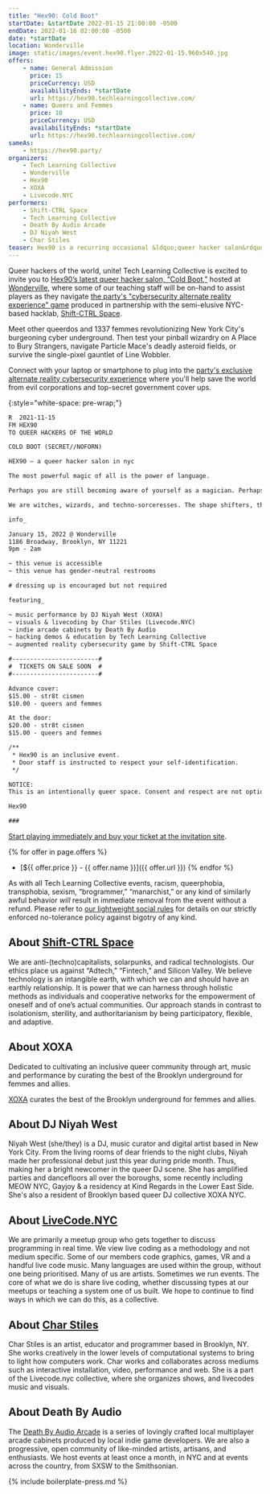 ```yaml
---
title: "Hex90: Cold Boot"
startDate: &startDate 2022-01-15 21:00:00 -0500
endDate: 2022-01-16 02:00:00 -0500
date: *startDate
location: Wonderville
image: static/images/event.hex90.flyer.2022-01-15.960x540.jpg
offers:
    - name: General Admission
      price: 15
      priceCurrency: USD
      availabilityEnds: *startDate
      url: https://hex90.techlearningcollective.com/
    - name: Queers and Femmes
      price: 10
      priceCurrency: USD
      availabilityEnds: *startDate
      url: https://hex90.techlearningcollective.com/
sameAs:
    - https://hex90.party/
organizers:
    - Tech Learning Collective
    - Wonderville
    - Hex90
    - XOXA
    - Livecode.NYC
performers:
    - Shift-CTRL Space
    - Tech Learning Collective
    - Death By Audio Arcade
    - DJ Niyah West
    - Char Stiles
teaser: Hex90 is a recurring occasional &ldquo;queer hacker salon&rdquo; featuring music, visuals, special performances, and unique experiences that mix technology, queer culture, art, and late-night partying of course! And they&rsquo;re back for a sequel! Tech Learning Collective is sending our cybersecurity instructors to the Hex90 party to help party-goers navigate the event&rsquo;s exclusive, physical-world cybersecurity component.
---
```


Queer hackers of the world, unite! Tech Learning Collective is excited to invite you to [Hex90&rsquo;s latest queer hacker salon, &ldquo;Cold Boot,&rdquo;](https://hex90.party/) hosted at [Wonderville](https://wonderville.nyc/), where some of our teaching staff will be on-hand to assist players as they navigate [the party's "cybersecurity alternate reality experience" game](https://hex90.party/trailer.html) produced in partnership with the semi-elusive NYC-based hacklab, [Shift-CTRL Space](https://shiftctrl.space/).

Meet other queerdos and 1337 femmes revolutionizing New York City's burgeoning cyber underground. Then test your pinball wizardry on A Place to Bury Strangers, navigate Particle Mace's deadly asteroid fields, or survive the single-pixel gauntlet of Line Wobbler.

Connect with your laptop or smartphone to plug into the [party's exclusive alternate reality cybersecurity experience](https://hex90.party/trailer.html) where you'll help save the world from evil corporations and top-secret government cover ups.

{:style="white-space: pre-wrap;"}
```txt
R  2021-11-15
FM HEX90
TO QUEER HACKERS OF THE WORLD

COLD BOOT (SECRET//NOFORN)

HEX90 — a queer hacker salon in nyc

The most powerful magic of all is the power of language.

Perhaps you are still becoming aware of yourself as a magician. Perhaps you can already code, but don't feel connected to the vibrating silicon enchanting your every keypress when you inscribe your intentions as spell-craft into your computer. Perhaps you don't yet know how to write the proper incantations, but already feel strangely drawn to the arcane sigils and symbols animating the metal and electric fires in your machine.

We are witches, wizards, and techno-sorceresses. The shape shifters, the body-changers, the tele-mindful whose technology is humanity and connection itself. We were the original programmers, the first hackers. And now, we are returning.

info_

January 15, 2022 @ Wonderville
1186 Broadway, Brooklyn, NY 11221
9pm - 2am

~ this venue is accessible
~ this venue has gender-neutral restrooms

# dressing up is encouraged but not required

featuring_

~ music performance by DJ Niyah West (XOXA)
~ visuals & livecoding by Char Stiles (Livecode.NYC)
~ indie arcade cabinets by Death By Audio
~ hacking demos & education by Tech Learning Collective
~ augmented reality cybersecurity game by Shift-CTRL Space

#------------------------#
#  TICKETS ON SALE SOON  #
#------------------------#

Advance cover:
$15.00 - str8t cismen
$10.00 - queers and femmes

At the door:
$20.00 - str8t cismen
$15.00 - queers and femmes

/**
 * Hex90 is an inclusive event.
 * Door staff is instructed to respect your self-identification.
 */

NOTICE:
This is an intentionally queer space. Consent and respect are not optional! Anyone acting shitty will be removed immediately without a refund. No amount of racism, queerphobia, transphobia, or sexism will be tolerated. This event is a celebration of queer hacking for queer hackers, not for Silicon Valley entrepreneurs, brogrammers, or BitCoin bros. Don't piss off the hackers. ;)

Hex90

###
```

[Start playing immediately and buy your ticket at the invitation site](https://hex90.party/).

{% for offer in page.offers %}
* [${{ offer.price }} - {{ offer.name }}]({{ offer.url }})
{% endfor %}

As with all Tech Learning Collective events, racism, queerphobia, transphobia, sexism, “brogrammer,” “manarchist,” or any kind of similarly awful behavior *will* result in immediate removal from the event without a refund. Please refer to [our lightweight social rules](https://github.com/AnarchoTechNYC/meta/wiki/Social-rules) for details on our strictly enforced no-tolerance policy against bigotry of any kind.

## About [Shift-CTRL Space](https://shiftctrl.space/)

We are anti-(techno)capitalists, solarpunks, and radical technologists. Our ethics place us against &ldquo;Adtech,&rdquo; &ldquo;Fintech,&rdquo; and Silicon Valley. We believe technology is an intangible earth, with which we can and should have an earthly relationship. It is power that we can harness through holistic methods as individuals and cooperative networks for the empowerment of oneself and of one&rsquo;s actual communities. Our approach stands in contrast to isolationism, sterility, and authoritarianism by being participatory, flexible, and adaptive.

## About XOXA

Dedicated to cultivating an inclusive queer community through art, music and performance by curating the best of the Brooklyn underground for femmes and allies.

[XOXA](https://xoxanyc.com/) curates the best of the Brooklyn underground for femmes and allies.

## About DJ Niyah West

Niyah West (she/they) is a DJ, music curator and digital artist based in New York City. From the living rooms of dear friends to the night clubs, Niyah made her professional debut just this year during pride month. Thus, making her a bright newcomer in the queer DJ scene. She has amplified parties and dancefloors all over the boroughs, some recently including MEOW NYC, Gayjoy & a residency at Kind Regards in the Lower East Side. She's also a resident of Brooklyn based queer DJ collective XOXA NYC.

## About [LiveCode.NYC](https://livecode.nyc/)

We are primarily a meetup group who gets together to discuss programming in real time. We view live coding as a methodology and not medium specific. Some of our members code graphics, games, VR and a handful live code music. Many languages are used within the group, without one being prioritised. Many of us are artists. Sometimes we run events. The core of what we do is share live coding, whether discussing types at our meetups or teaching a system one of us built. We hope to continue to find ways in which we can do this, as a collective.

## About [Char Stiles](http://charstiles.com/)

Char Stiles is an artist, educator and programmer based in Brooklyn, NY. She works creatively in the lower levels of computational systems to bring to light how computers work. Char works and collaborates across mediums such as interactive installation, video, performance and web. She is a part of the Livecode.nyc collective, where she organizes shows, and livecodes music and visuals.

## About Death By Audio

The [Death By Audio Arcade](https://www.deathbyaudioarcade.com/) is a series of lovingly crafted local multiplayer arcade cabinets produced by local indie game developers. We are also a progressive, open community of like-minded artists, artisans, and enthusiasts. We host events at least once a month, in NYC and at events across the country, from SXSW to the Smithsonian.

{% include boilerplate-press.md %}
